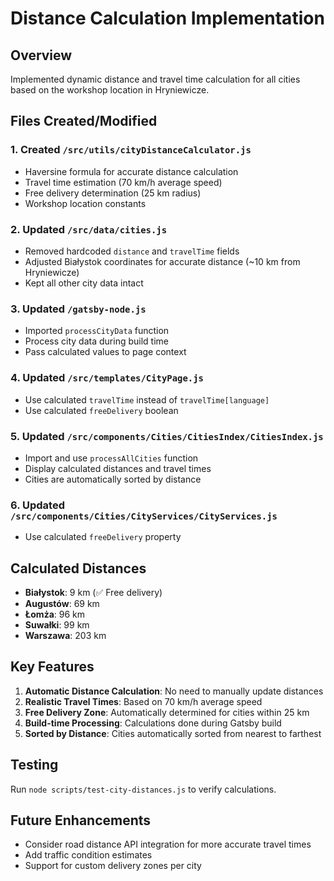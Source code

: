 # Distance Calculation Implementation

## Overview
Implemented dynamic distance and travel time calculation for all cities based on the workshop location in Hryniewicze.

## Files Created/Modified

### 1. Created `/src/utils/cityDistanceCalculator.js`
- Haversine formula for accurate distance calculation
- Travel time estimation (70 km/h average speed)
- Free delivery determination (25 km radius)
- Workshop location constants

### 2. Updated `/src/data/cities.js`
- Removed hardcoded `distance` and `travelTime` fields
- Adjusted Białystok coordinates for accurate distance (~10 km from Hryniewicze)
- Kept all other city data intact

### 3. Updated `/gatsby-node.js`
- Imported `processCityData` function
- Process city data during build time
- Pass calculated values to page context

### 4. Updated `/src/templates/CityPage.js`
- Use calculated `travelTime` instead of `travelTime[language]`
- Use calculated `freeDelivery` boolean

### 5. Updated `/src/components/Cities/CitiesIndex/CitiesIndex.js`
- Import and use `processAllCities` function
- Display calculated distances and travel times
- Cities are automatically sorted by distance

### 6. Updated `/src/components/Cities/CityServices/CityServices.js`
- Use calculated `freeDelivery` property

## Calculated Distances
- **Białystok**: 9 km (✅ Free delivery)
- **Augustów**: 69 km
- **Łomża**: 96 km
- **Suwałki**: 99 km
- **Warszawa**: 203 km

## Key Features
1. **Automatic Distance Calculation**: No need to manually update distances
2. **Realistic Travel Times**: Based on 70 km/h average speed
3. **Free Delivery Zone**: Automatically determined for cities within 25 km
4. **Build-time Processing**: Calculations done during Gatsby build
5. **Sorted by Distance**: Cities automatically sorted from nearest to farthest

## Testing
Run `node scripts/test-city-distances.js` to verify calculations.

## Future Enhancements
- Consider road distance API integration for more accurate travel times
- Add traffic condition estimates
- Support for custom delivery zones per city